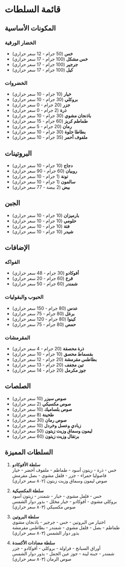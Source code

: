 # قائمة السلطات

## المكونات الأساسية
### الخضار الورقية
- **خس** (50 جرام - 12 سعر حراري)
- **خس مشكل** (100 جرام - 17 سعر حراري)
- **جرجير** (100 جرام - 17 سعر حراري)
- **كيل** (100 جرام - 17 سعر حراري)

### الخضروات
- **خيار** (10 جرام - 10 سعر حراري)
- **بروكلي** (30 جرام - 10 سعر حراري)
- **جزر** (20 جرام - 0 سعر حراري)
- **ذرة** (2 جرام - 0 سعر حراري)
- **باذنجان مشوي** (30 جرام - 10 سعر حراري)
- **طماطم كريز** (60 جرام - 15 سعر حراري)
- **رمان** (20 جرام - 5 سعر حراري)
- **بطاطا حلوة** (30 جرام - 10 سعر حراري)
- **ملفوف أحمر** (35 جرام - 10 سعر حراري)

## البروتينات
- **دجاج** (10 جرام - 10 سعر حراري)
- **روبيان** (60 جرام - 90 سعر حراري)
- **تونة** (1 جرام - 10 سعر حراري)
- **سالمون** (1 جرام - 10 سعر حراري)
- **بيض** (2 بيضة - 77 سعر حراري)

## الجبن
- **بارميزان** (10 جرام - 10 سعر حراري)
- **حلومي** (10 جرام - 10 سعر حراري)
- **فتة** (10 جرام - 10 سعر حراري)
- **شيدر** (10 جرام - 10 سعر حراري)

## الإضافات
### الفواكه
- **أفوكادو** (30 جرام - 48 سعر حراري)
- **قرع** (60 جرام - 20 سعر حراري)
- **شمندر** (60 جرام - 50 سعر حراري)

### الحبوب والبقوليات
- **عدس** (80 جرام - 150 سعر حراري)
- **برغل** (80 جرام - 75 سعر حراري)
- **كينوا** (80 جرام - 120 سعر حراري)
- **حمص** (80 جرام - 75 سعر حراري)

### المقرمشات
- **ذرة محصقة** (20 جرام - 4 سعر حراري)
- **بقسماط محصق** (10 جرام - 10 سعر حراري)
- **بطاطس مقرمشة** (20 جرام - 12 سعر حراري)
- **تين مجفف** (20 جرام - 13 سعر حراري)
- **جوز مكرمل** (20 جرام - 14 سعر حراري)

## الصلصات
- **صوص سيزر** (10 سعر حراري)
- **صوص مكسيكي** (2 سعر حراري)
- **صوص بلساميك** (10 سعر حراري)
- **طحينة** (8 سعر حراري)
- **صوص رمان** (30 سعر حراري)
- **زبادي وعسل وخردل** (10 سعر حراري)
- **ليمون وسماق وزيت زيتون** (50 سعر حراري)
- **برتقال وزيت زيتون** (60 سعر حراري)

## السلطات المميزة
1. **سلطة الأفوكادو**  
   خس - ذرة - زيتون أسود - طماطم - ملفوف أخضر - خيار  
   فاصوليا حمراء - جزر - فلفل مشوي - بصل مقرمش  
   صوص ليمون وسماق وزيت زيتون (٨٠٢ سعر حراري)

2. **سلطة المكسيكية**  
   خس - فلفل مشوي - خيار - شمندر - زيتون أسود  
   بروكلي مشوي - أفوكادو - خيار مخلل - بذور دوار الشمس  
   صوص مكسيكي (٨٠٣ سعر حراري)

3. **سلطة البروتين**  
   اختيار من البروتين - خس - جرجير - باذنجان مشوي  
   طماطم - بصل - فلفل مشوي - شمندر - بطاطس مقرمشة  
   بذور دوار الشمس (٨٠٣ سعر حراري)

4. **سلطة مضادات الأكسدة**  
   أوراق السبانخ - فراولة - بروكلي - أفوكادو - جزر  
   شمندر - جبنة لينة - جوز عين الجمل - بذور دوار الشمس  
   صوص الرمان (٨٠٣ سعر حراري)